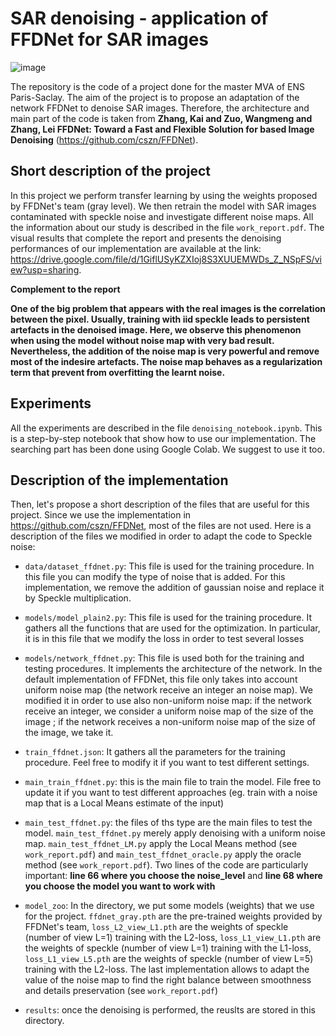 # SAR denoising - application of FFDNet for SAR images

![image](https://user-images.githubusercontent.com/35176066/78892619-fc397480-7a69-11ea-8af3-4836aa05880f.png)

The repository is the code of a project done for the master MVA of ENS Paris-Saclay. The aim of the project is to  propose an adaptation of the network FFDNet to denoise SAR images. Therefore, the architecture and main part of the code is taken from __Zhang, Kai and Zuo, Wangmeng and Zhang, Lei FFDNet: Toward a Fast and Flexible Solution for based Image Denoising__ (https://github.com/cszn/FFDNet).

## Short description of the project

In this project we perform transfer learning by using the weights proposed by FFDNet's team (gray level). We then retrain the model with SAR images contaminated with speckle noise and investigate different noise maps. All the information about our study is described in the file `work_report.pdf`.  The visual results that complete the report and presents the denoising performances of our implementation are available at the link: https://drive.google.com/file/d/1GiflUSyKZXIoj8S3XUUEMWDs_Z_NSpFS/view?usp=sharing.

__Complement to the report__

__One of the big problem that appears with the real images is the correlation between the pixel. Usually, training with iid speckle leads to persistent artefacts in the denoised image. Here, we observe this phenomenon when using the model without noise map with very bad result. Nevertheless, the addition of the noise map is very powerful and remove most of the indesire artefacts. The noise map behaves as a regularization term that prevent from overfitting the learnt noise.__

## Experiments

All the experiments are described in the file `denoising_notebook.ipynb`. This is a step-by-step notebook that show how to use our implementation. The searching part has been done using Google Colab. We suggest to use it too.

## Description of the implementation

Then, let's propose a short description of the files that are useful for this project. Since we use the implementation in https://github.com/cszn/FFDNet, most of the files are not used. Here is a description of the files we modified in order to adapt the code to Speckle noise:

- `data/dataset_ffdnet.py`: This file is used for the training procedure. In this file you can modify the type of noise that is added. For this implementation, we remove the addition of gaussian noise and replace it by Speckle multiplication.

- `models/model_plain2.py`: This file is used for the training procedure. It gathers all the functions that are used for the optimization. In particular, it is in this file that we modify the loss in order to test several losses

- `models/network_ffdnet.py`: This file is used both for the training and testing procedures. It implements the architecture of the network. In the default implementation of FFDNet, this file only takes into account uniform noise map (the network receive an integer an noise map). We modified it in order to use also non-uniform noise map: if the network receive an integer, we consider a uniform noise map of the size of the image ; if the network receives a non-uniform noise map of the size of the image, we take it.

- `train_ffdnet.json`: It gathers all the parameters for the training procedure. Feel free to modify it if you want to test different settings.

- `main_train_ffdnet.py`: this is the main file to train the model. File free to update it if you want to test different approaches (eg. train with a noise map that is a Local Means estimate of the input)

- `main_test_ffdnet.py`: the files of ths type are the main files to test the model. `main_test_ffdnet.py` merely apply denoising with a uniform noise map. `main_test_ffdnet_LM.py` apply the Local Means method (see `work_report.pdf`) and `main_test_ffdnet_oracle.py` apply the oracle method (see `work_report.pdf`). Two lines of the code are particularly important: __line 66 where you choose the noise_level__ and __line 68 where you choose the model you want to work with__

- `model_zoo`: In the directory, we put some models (weights) that we use for the project. `ffdnet_gray.pth` are the pre-trained weights provided by FFDNet's team, `loss_L2_view_L1.pth` are the weights of speckle (number of view L=1) training with the L2-loss, `loss_L1_view_L1.pth` are the weights of speckle (number of view L=1) training with the L1-loss, `loss_L1_view_L5.pth` are the weights of speckle (number of view L=5) training with the L2-loss. The last implementation allows to adapt the value of the noise map to find the right balance between smoothness and details preservation (see `work_report.pdf`)

- `results`: once the denoising is performed, the reuslts are stored in this directory.






